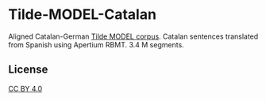 # Tilde-MODEL-Catalan
Aligned Catalan-German [Tilde MODEL corpus](https://tilde-model.s3-eu-west-1.amazonaws.com/Tilde_MODEL_Corpus.html). Catalan sentences translated from Spanish using Apertium RBMT.
3.4 M segments.

## License
[CC BY 4.0](https://creativecommons.org/licenses/by/4.0/)
